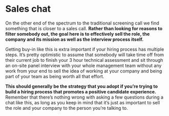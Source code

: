 # Sales chat

On the other end of the spectrum to the traditional screening call we find something that is closer to a sales call. **Rather than looking for reasons to filter somebody out, the goal here is to effectively sell the role, the company and its mission as well as the interview process itself.**

Getting buy-in like this is extra important if your hiring process has multiple steps. It’s pretty optimistic to assume that somebody will take time off from their current job to finish your 3 hour technical assessment and sit through an on-site panel interview with your whole management team without any work from your end to sell the idea of working at your company and being part of your team as being worth all that effort.

**This should generally be the strategy that you adopt if you’re trying to build a hiring process that promotes a positive candidate experience.** Remember that there’s nothing wrong with asking a few questions during a chat like this, as long as you keep in mind that it’s just as important to sell the role and your company to the person you’re talking to.
